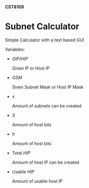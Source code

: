 #### CST8109
# Subnet Calculator
Simple Calculator with a text based GUI

Variables:
* _GIP/HIP_

  Given IP or Host IP

* _GSM_

  Siven Subnet Mask or Host IP Mask

* _s_

  Amount of subnets can be created

* _S_

  Amount of host bits

* _h_

  Amount of host bits

* Total _HIP_

  Amount of host IP can be created

* Usable _HIP_

  Amount of usable host IP

